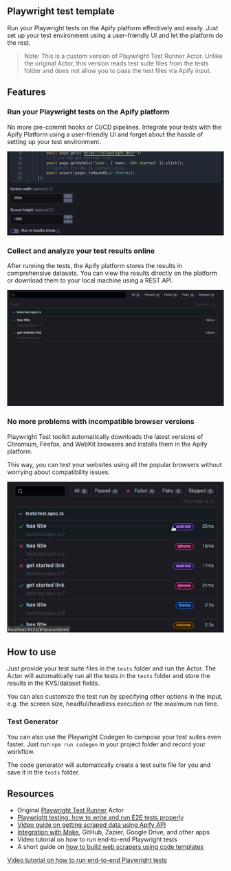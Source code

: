 ## Playwright test template

<!-- This is an Apify template readme -->

Run your Playwright tests on the Apify platform effectively and easily. Just set up your test environment using a user-friendly UI and let the platform do the rest.

> Note: This is a custom version of Playwright Test Runner Actor. Unlike the original Actor, this version reads test suite files from the tests folder and does not allow you to pass the test files via Apify input.

## Features

### Run your Playwright tests on the Apify platform

No more pre-commit hooks or CI/CD pipelines. Integrate your tests with the Apify Platform using a user-friendly UI and forget about the hassle of setting up your test environment.

<center>
<img src="https://raw.githubusercontent.com/apify/playwright-test-actor/main/docs/static/actorInput.gif" alt="Test configuration with comprehensive UI">
</center>

### Collect and analyze your test results online

After running the tests, the Apify platform stores the results in comprehensive datasets. You can view the results directly on the platform or download them to your local machine using a REST API.

<center>
<img src="https://raw.githubusercontent.com/apify/playwright-test-actor/main/docs/static/testReport.gif" alt="Analyzing understandable test reports">
</center>

### No more problems with incompatible browser versions

Playwright Test toolkit automatically downloads the latest versions of Chromium, Firefox, and WebKit browsers and installs them in the Apify platform.

This way, you can test your websites using all the popular browsers without worrying about compatibility issues.

<center>
<img src="https://raw.githubusercontent.com/apify/playwright-test-actor/main/docs/static/devices.gif" alt="Testing with multiple browser versions at once">
</center>

## How to use

Just provide your test suite files in the `tests` folder and run the Actor. The Actor will automatically run all the tests in the `tests` folder and store the results in the KVS/dataset fields.

You can also customize the test run by specifying other options in the input, e.g. the screen size, headful/headless execution or the maximum run time.

### Test Generator

You can also use the Playwright Codegen to compose your test suites even faster. Just run `npm run codegen` in your project folder and record your workflow.

The code generator will automatically create a test suite file for you and save it in the `tests` folder.

## Resources

- Original [Playwright Test Runner](https://apify.com/jindrich.bar/playwright-test) Actor
- [Playwright testing: how to write and run E2E tests properly](https://blog.apify.com/playwright-testing-how-to-write-and-run-e2e-tests-properly/)
- [Video guide on getting scraped data using Apify API](https://www.youtube.com/watch?v=ViYYDHSBAKM)
- [Integration with Make](https://apify.com/integrations), GitHub, Zapier, Google Drive, and other apps
- Video tutorial on how to run end-to-end Playwright tests
- A short guide on [how to build web scrapers using code templates](https://www.youtube.com/watch?v=u-i-Korzf8w)

[Video tutorial on how to run end-to-end Playwright tests](https://www.youtube.com/watch?v=V5DEx5x7I0w)
